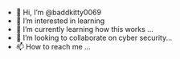 - 👋 Hi, I’m @baddkitty0069
- 👀 I’m interested in learning 
- 🌱 I’m currently learning how this works ...
- 💞️ I’m looking to collaborate on cyber security...
- 📫 How to reach me ...

<!---
baddkitty0069/baddkitty0069 is a ✨ special ✨ repository because its `README.md` (this file) appears on your GitHub profile.
You can click the Preview link to take a look at your changes.
--->
